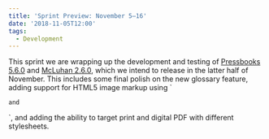 ```yaml
---
title: 'Sprint Preview: November 5–16'
date: '2018-11-05T12:00'
tags:
  - Development
---
```


This sprint we are wrapping up the development and testing of
[Pressbooks 5.6.0](https://github.com/pressbooks/pressbooks/projects/31) and
[McLuhan 2.6.0](https://github.com/pressbooks/pressbooks-book/projects/12), which we
intend to release in the latter half of November. This includes some final polish on the
new glossary feature, adding support for HTML5 image markup using `

`and`

`, and adding the ability to target print and digital PDF with different stylesheets.

